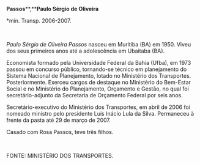 **Passos****,****Paulo Sérgio de Oliveira**

\*min. Transp. 2006-2007.

 

*Paulo Sérgio de Oliveira Passos* nasceu em Muritiba (BA) em 1950. Viveu
dos seus primeiros anos até a adolescência em Ubaitaba (BA).

Economista formado pela Universidade Federal da Bahia (Ufba), em 1973
passou em concurso público, tornando-se técnico em planejamento do
Sistema Nacional de Planejamento, lotado no Ministério dos Transportes.
Posteriormente. Exerceu cargos de destaque no Ministério do Bem-Estar
Social e no Ministério do Planejamento, Orçamento e Gestão, no qual foi
secretário-adjunto da Secretaria de Orçamento Federal por seis anos.

Secretário-executivo do Ministério dos Transportes, em abril de 2006 foi
nomeado ministro pelo presidente Luís Inácio Lula da Silva. Permaneceu à
frente da pasta até 29 de março de 2007.

Casado com Rosa Passos, teve três filhos.

 

FONTE: MINISTÉRIO DOS TRANSPORTES.

 
